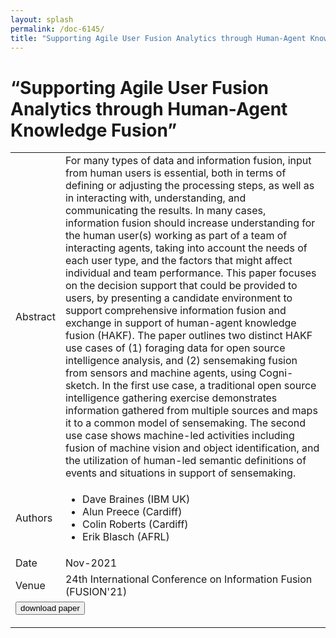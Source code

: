 ```yaml
---
layout: splash
permalink: /doc-6145/
title: "Supporting Agile User Fusion Analytics through Human-Agent Knowledge Fusion"
---
```


# “Supporting Agile User Fusion Analytics through Human-Agent Knowledge Fusion”

<table>
    <tbody>
    <tr>
        <td>Abstract</td>
        <td>For many types of data and information fusion, input from human users is essential, both in terms of defining or adjusting the processing steps, as well as in interacting with, understanding, and communicating the results. In many cases, information fusion should increase understanding for the human user(s) working as part of a team of interacting agents, taking into account the needs of each user type, and the factors that might affect individual and team performance. This paper focuses on the decision support that could be provided to users, by presenting a candidate environment to support comprehensive information fusion and exchange in support of human-agent knowledge fusion (HAKF). The paper outlines two distinct HAKF use cases of (1) foraging data for open source intelligence analysis, and (2) sensemaking fusion from sensors and machine agents, using Cogni-sketch. In the first use case, a traditional open source intelligence gathering exercise demonstrates information gathered from multiple sources and maps it to a common model of sensemaking. The second use case shows machine-led activities including fusion of machine vision and object identification, and the utilization of human-led semantic definitions of events and situations in support of sensemaking.</td>
    </tr>
    <tr>
        <td>Authors</td>
        <td>
            <ul>
                <li>Dave Braines (IBM UK)</li>
                <li>Alun Preece (Cardiff)</li>
                <li>Colin Roberts (Cardiff)</li>
                <li>Erik Blasch (AFRL)</li>
            </ul>
        </td>
    </tr>
    <tr>
        <td>Date</td>
        <td>Nov-2021</td>
    </tr>
    <tr>
        <td>Venue</td>
        <td>24th International Conference on Information Fusion (FUSION'21)</td>
    </tr>
        <tr>
            <td colspan="2">
                <form method="get" action="https://ieeexplore.ieee.org/abstract/document/9627072">
                    <button type="submit">download paper</button>
                </form>
            </td>
        </tr>
    </tbody>
</table>
